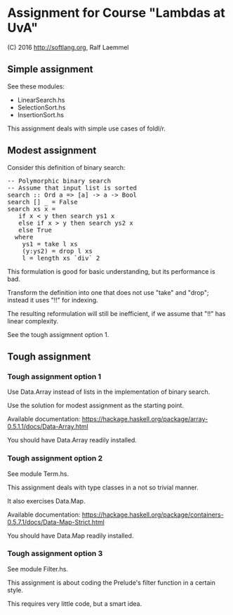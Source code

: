 # Assignment for Course "Lambdas at UvA"

(C) 2016 http://softlang.org, Ralf Laemmel

## Simple assignment

See these modules:
* LinearSearch.hs
* SelectionSort.hs
* InsertionSort.hs

This assignment deals with simple use cases of foldl/r.

## Modest assignment

Consider this definition of binary search:

<pre>
-- Polymorphic binary search
-- Assume that input list is sorted
search :: Ord a => [a] -> a -> Bool
search [] _ = False
search xs x =
   if x < y then search ys1 x
   else if x > y then search ys2 x
   else True
  where
    ys1 = take l xs
    (y:ys2) = drop l xs
    l = length xs `div` 2
</pre>

This formulation is good for basic understanding, but its performance is bad.

Transform the definition into one that does not use "take" and "drop"; instead it uses "!!" for indexing.

The resulting reformulation will still be inefficient, if we assume that "!!" has linear complexity.

See the tough assigmnent option 1.

## Tough assignment

### Tough assignment option 1

Use Data.Array instead of lists in the implementation of binary search.

Use the solution for modest assignment as the starting point.

Available documentation:
https://hackage.haskell.org/package/array-0.5.1.1/docs/Data-Array.html

You should have Data.Array readily installed.

### Tough assignment option 2

See module Term.hs.

This assignment deals with type classes in a not so trivial manner.

It also exercises Data.Map.

Available documentation:
https://hackage.haskell.org/package/containers-0.5.7.1/docs/Data-Map-Strict.html

You should have Data.Map readily installed.

### Tough assignment option 3

See module Filter.hs.

This assignment is about coding the Prelude's filter function in a certain style.

This requires very little code, but a smart idea.
